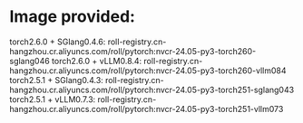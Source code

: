 # Image provided:
torch2.6.0 + SGlang0.4.6: roll-registry.cn-hangzhou.cr.aliyuncs.com/roll/pytorch:nvcr-24.05-py3-torch260-sglang046
torch2.6.0 + vLLM0.8.4: roll-registry.cn-hangzhou.cr.aliyuncs.com/roll/pytorch:nvcr-24.05-py3-torch260-vllm084
torch2.5.1 + SGlang0.4.3: roll-registry.cn-hangzhou.cr.aliyuncs.com/roll/pytorch:nvcr-24.05-py3-torch251-sglang043
torch2.5.1 + vLLM0.7.3: roll-registry.cn-hangzhou.cr.aliyuncs.com/roll/pytorch:nvcr-24.05-py3-torch251-vllm073